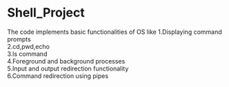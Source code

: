 # Shell_Project
The code implements basic functionalities of OS like
1.Displaying command prompts <br />
2.cd,pwd,echo <br />
3.ls command <br />
4.Foreground and background processes <br />
5.Input and output redirection functionality <br />
6.Command redirection using pipes
